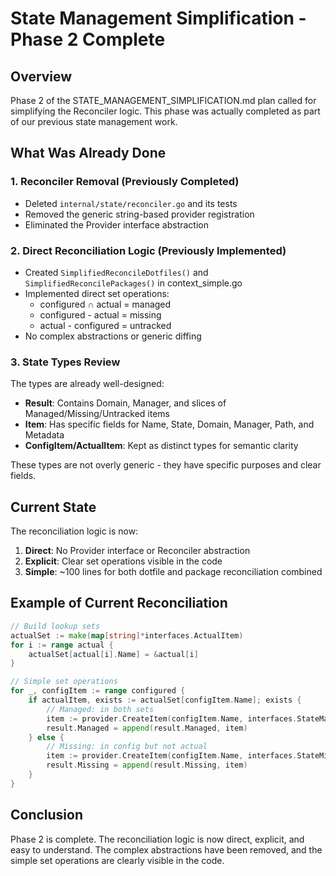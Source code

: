 # State Management Simplification - Phase 2 Complete

## Overview

Phase 2 of the STATE_MANAGEMENT_SIMPLIFICATION.md plan called for simplifying the Reconciler logic. This phase was actually completed as part of our previous state management work.

## What Was Already Done

### 1. Reconciler Removal (Previously Completed)
- Deleted `internal/state/reconciler.go` and its tests
- Removed the generic string-based provider registration
- Eliminated the Provider interface abstraction

### 2. Direct Reconciliation Logic (Previously Implemented)
- Created `SimplifiedReconcileDotfiles()` and `SimplifiedReconcilePackages()` in context_simple.go
- Implemented direct set operations:
  - configured ∩ actual = managed
  - configured - actual = missing
  - actual - configured = untracked
- No complex abstractions or generic diffing

### 3. State Types Review
The types are already well-designed:
- **Result**: Contains Domain, Manager, and slices of Managed/Missing/Untracked items
- **Item**: Has specific fields for Name, State, Domain, Manager, Path, and Metadata
- **ConfigItem/ActualItem**: Kept as distinct types for semantic clarity

These types are not overly generic - they have specific purposes and clear fields.

## Current State

The reconciliation logic is now:
1. **Direct**: No Provider interface or Reconciler abstraction
2. **Explicit**: Clear set operations visible in the code
3. **Simple**: ~100 lines for both dotfile and package reconciliation combined

## Example of Current Reconciliation

```go
// Build lookup sets
actualSet := make(map[string]*interfaces.ActualItem)
for i := range actual {
    actualSet[actual[i].Name] = &actual[i]
}

// Simple set operations
for _, configItem := range configured {
    if actualItem, exists := actualSet[configItem.Name]; exists {
        // Managed: in both sets
        item := provider.CreateItem(configItem.Name, interfaces.StateManaged, &configItem, actualItem)
        result.Managed = append(result.Managed, item)
    } else {
        // Missing: in config but not actual
        item := provider.CreateItem(configItem.Name, interfaces.StateMissing, &configItem, nil)
        result.Missing = append(result.Missing, item)
    }
}
```

## Conclusion

Phase 2 is complete. The reconciliation logic is now direct, explicit, and easy to understand. The complex abstractions have been removed, and the simple set operations are clearly visible in the code.
